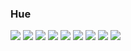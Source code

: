 ### Hue

<img src="https://img.shields.io/badge/AndroidStudio-3DDC84?style=flat&logo=AndroidStudio&logoColor=white"/> <img src="https://img.shields.io/badge/Kotlin-61DAFB?style=flat&logo=Kotlin&logoColor=white"/>
<img src="https://img.shields.io/badge/ReactNative-777BB4?style=flat&logo=React&logoColor=white"/>
<img src="https://img.shields.io/badge/Figma-F24E1E?style=flat&logo=Figma&logoColor=white"/>
<img src="https://img.shields.io/badge/Html5-E34F26?style=flat&logo=Html5&logoColor=white"/>
<img src="https://img.shields.io/badge/Css3-1572B6?style=flat&logo=Css3&logoColor=white"/>
<img src="https://img.shields.io/badge/TypeScript-3178C6?style=flat&logo=TypeScript&logoColor=white"/>
<img src="https://img.shields.io/badge/Php-777BB4?style=flat&logo=Php&logoColor=white"/>
<img src="https://img.shields.io/badge/Mysql-4479A1?style=flat&logo=Mysql&logoColor=white"/>
